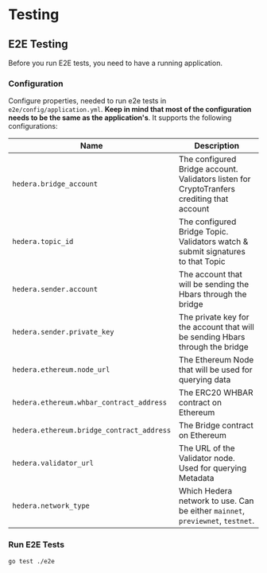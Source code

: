 # Testing

## E2E Testing
Before you run E2E tests, you need to have a running application.

### Configuration
Configure properties, needed to run e2e tests in `e2e/config/application.yml`.
**Keep in mind that most of the configuration needs to be the same as the application's**.
It supports the following configurations:

Name                                              | Description
------------------------------------------------- | ----------------------------------
`hedera.bridge_account`                           | The configured Bridge account. Validators listen for CryptoTranfers crediting that account
`hedera.topic_id`                                 | The configured Bridge Topic. Validators watch & submit signatures to that Topic
`hedera.sender.account`                           | The account that will be sending the Hbars through the bridge
`hedera.sender.private_key`                       | The private key for the account that will be sending Hbars through the bridge
`hedera.ethereum.node_url`                        | The Ethereum Node that will be used for querying data
`hedera.ethereum.whbar_contract_address`          | The ERC20 WHBAR contract on Ethereum
`hedera.ethereum.bridge_contract_address`         | The Bridge contract on Ethereum
`hedera.validator_url`                            | The URL of the Validator node. Used for querying Metadata
`hedera.network_type`                             | Which Hedera network to use. Can be either `mainnet`, `previewnet`, `testnet`.

### Run E2E Tests

```
go test ./e2e
```